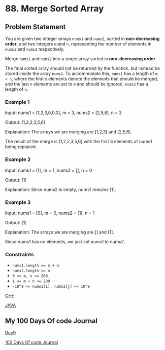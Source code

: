 # 88. Merge Sorted Array

## Problem Statement

You are given two integer arrays `nums1` and `nums2`, sorted in **non-decreasing order**, and two integers `m` and `n`, representing the number of elements in `nums1` and `nums2` respectively.

Merge `nums1` and `nums2` into a single array sorted in **non-decreasing order**.

The final sorted array should not be returned by the function, but instead be stored inside the array `nums1`. To accommodate this, `nums1` has a length of `m + n`, where the first `m` elements denote the elements that should be merged, and the last `n` elements are set to `0` and should be ignored. `nums2` has a length of `n`.

### Example 1

Input: nums1 = [1,2,3,0,0,0], m = 3, nums2 = [2,5,6], n = 3

Output: [1,2,2,3,5,6]

Explanation: The arrays we are merging are [1,2,3] and [2,5,6].

The result of the merge is [1,2,2,3,5,6] with the first 3 elements of nums1 being replaced.

### Example 2

Input: nums1 = [1], m = 1, nums2 = [], n = 0

Output: [1]

Explanation: Since nums2 is empty, nums1 remains [1].

### Example 3

Input: nums1 = [0], m = 0, nums2 = [1], n = 1

Output: [1]

Explanation: The arrays we are merging are [] and [1].

Since nums1 has no elements, we just set nums1 to nums2.

### Constraints

- `nums1.length == m + n`
- `nums2.length == n`
- `0 <= m, n <= 200`
- `1 <= m + n <= 200`
- `-10^9 <= nums1[i], nums2[j] <= 10^9`

[C++]()

[JAVA]()

## My 100 Days Of code Journal

[Day9]()

[100 Days Of code Journal](https://splashy-zone-afc.notion.site/100-Days-of-Code-Journal-11349fd54d99805f86defe8d1c3b0f78?pvs=4)